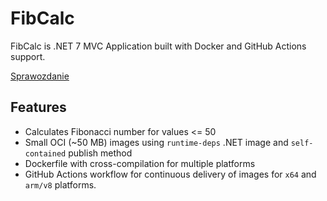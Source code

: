 # FibCalc
FibCalc is .NET 7 MVC Application built with Docker and GitHub Actions support.

[Sprawozdanie](Sprawozdanie.md)

## Features
* Calculates Fibonacci number for values <= 50
* Small OCI (~50 MB) images using `runtime-deps` .NET image and `self-contained` publish method
* Dockerfile with cross-compilation for multiple platforms
* GitHub Actions workflow for continuous delivery of images for `x64` and `arm/v8` platforms.
